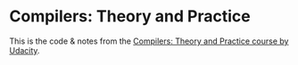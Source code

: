 # Compilers: Theory and Practice

This is the code & notes from the [Compilers: Theory and Practice course by Udacity](https://www.udacity.com/course/compilers-theory-and-practice--ud168).
